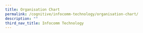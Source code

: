 ```yaml
---
title: Organisation Chart
permalink: /cognitive/infocomm-technology/organisation-chart/
description: ""
third_nav_title: Infocomm Technology
---
```

